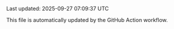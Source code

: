 Last updated: 2025-09-27 07:09:37 UTC

This file is automatically updated by the GitHub Action workflow.
